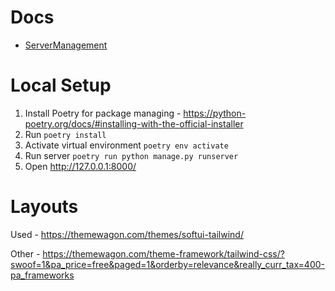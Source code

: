 # Docs

- [ServerManagement](./docs/ServerManagement.md)

# Local Setup

1. Install Poetry for package managing - https://python-poetry.org/docs/#installing-with-the-official-installer
2. Run `poetry install`
3. Activate virtual environment `poetry env activate`
4. Run server `poetry run python manage.py runserver`
5. Open http://127.0.0.1:8000/

# Layouts

Used - https://themewagon.com/themes/softui-tailwind/

Other - https://themewagon.com/theme-framework/tailwind-css/?swoof=1&pa_price=free&paged=1&orderby=relevance&really_curr_tax=400-pa_frameworks